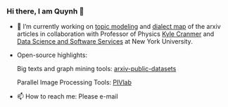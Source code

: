 ### Hi there, I am Quynh 👋
- 🔭 I’m currently working on [topic modeling](https://github.com/quynhneo/detm-arxiv) and [dialect map](https://github.com/ds3-nyu-archive/ds-dialect-map) of the arxiv articles in collaboration with Professor of Physics [Kyle Cranmer](https://as.nyu.edu/content/nyu-as/as/faculty/kyle-s-cranmer.html) and [Data Science and Software Services](https://github.com/ds3-nyu-archive) at New York University.
- Open-source highlights: 
 
  Big texts and graph mining tools: [arxiv-public-datasets](https://github.com/mattbierbaum/arxiv-public-datasets)

  Parallel Image Processing Tools: [PIVlab](https://github.com/Shrediquette/PIVlab)
- 📫 How to reach me: Please e-mail
<!--
**quynhneo/quynhneo** is a ✨ _special_ ✨ repository because its `README.md` (this file) appears on your GitHub profile.

Here are some ideas to get you started:

- 🔭 I’m currently working on ...
- 🌱 I’m currently learning ...
- 👯 I’m looking to collaborate on ...
- 🤔 I’m looking for help with ...
- 💬 Ask me about ...
- 📫 How to reach me: ...
- 😄 Pronouns: ...
- ⚡ Fun fact: ...
-->
